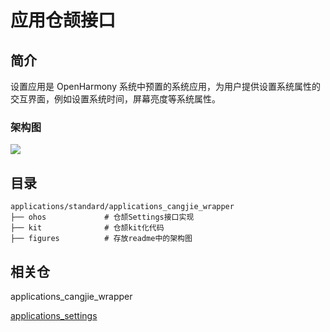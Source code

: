 # 应用仓颉接口

## 简介

设置应用是 OpenHarmony 系统中预置的系统应用，为用户提供设置系统属性的交互界面，例如设置系统时间，屏幕亮度等系统属性。

### 架构图

![](figures/application_cangjie_wrapper_framework.png)

## 目录

```
applications/standard/applications_cangjie_wrapper
├── ohos             # 仓颉Settings接口实现
├── kit              # 仓颉kit化代码
├── figures          # 存放readme中的架构图
```

## 相关仓

applications_cangjie_wrapper

[applications_settings](https://gitee.com/openharmony/applications_settings)
